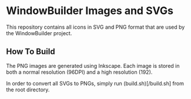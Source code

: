 # WindowBuilder Images and SVGs

This repository contains all icons in SVG and PNG format that are used by the
WindowBuilder project.

## How To Build

The PNG images are generated using Inkscape. Each image is stored in both a
normal resolution (96DPI) and a high resolution (192).

In order to convert all SVGs to PNGs, simply run (build.sh)[/build.sh] from the root directory.